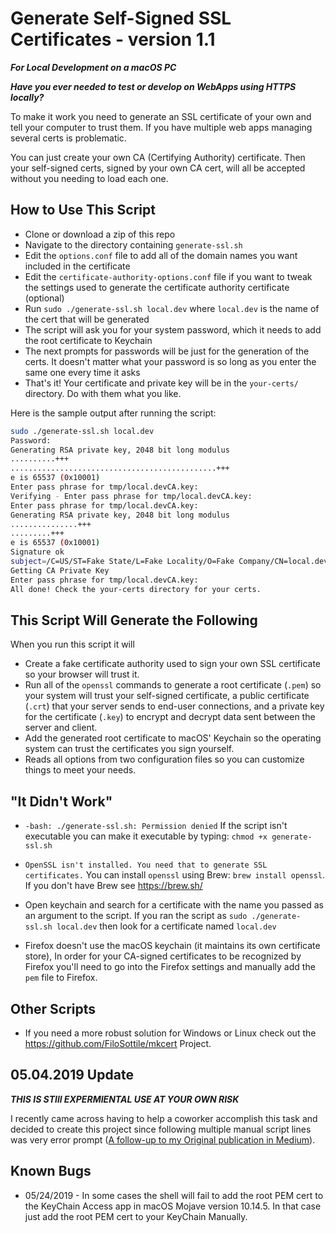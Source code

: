 # Generate Self-Signed SSL Certificates - version 1.1

***For Local Development on a macOS PC***

***Have you ever needed to test or develop on WebApps using HTTPS locally?***

To make it work you need to generate an SSL certificate of your own and tell your computer to trust them. If you have multiple web apps managing several certs is problematic.

You can just create your own CA (Certifying Authority) certificate. Then your self-signed certs, signed by your own CA cert, will all be accepted without you needing to load each one.

## How to Use This Script

- Clone or download a zip of this repo
- Navigate to the directory containing `generate-ssl.sh`
- Edit the `options.conf` file to add all of the domain names you want included in the certificate
- Edit the `certificate-authority-options.conf` file if you want to tweak the settings used to generate the certificate authority certificate (optional)
- Run `sudo ./generate-ssl.sh local.dev` where `local.dev` is the name of the cert that will be generated
- The script will ask you for your system password, which it needs to add the root certificate to Keychain
- The next prompts for passwords will be just for the generation of the certs. It doesn't matter what your password is so long as you enter the same one every time it asks
- That's it! Your certificate and private key will be in the `your-certs/` directory. Do with them what you like.

Here is the sample output after running the script:

 ```bash
sudo ./generate-ssl.sh local.dev
Password:
Generating RSA private key, 2048 bit long modulus
..........+++
..............................................+++
e is 65537 (0x10001)
Enter pass phrase for tmp/local.devCA.key:
Verifying - Enter pass phrase for tmp/local.devCA.key:
Enter pass phrase for tmp/local.devCA.key:
Generating RSA private key, 2048 bit long modulus
...............+++
.........+++
e is 65537 (0x10001)
Signature ok
subject=/C=US/ST=Fake State/L=Fake Locality/O=Fake Company/CN=local.dev
Getting CA Private Key
Enter pass phrase for tmp/local.devCA.key:
All done! Check the your-certs directory for your certs.
 ```

## This Script Will Generate the Following

When you run this script it will

- Create a fake certificate authority used to sign your own SSL certificate so your browser will trust it.
- Run all of the `openssl` commands to generate a root certificate (`.pem`) so your system will trust your self-signed certificate, a public certificate (`.crt`) that your server sends to end-user connections, and a private key for the certificate (`.key`) to encrypt and decrypt data sent between the server and client.
- Add the generated root certificate to macOS' Keychain so the operating system can trust the certificates you sign yourself.
- Reads all options from two configuration files so you can customize things to meet your needs.

## "It Didn't Work"

- `-bash: ./generate-ssl.sh: Permission denied` If the script isn't executable you can make it executable by typing: `chmod +x generate-ssl.sh`

- `OpenSSL isn't installed. You need that to generate SSL certificates.` You can install `openssl` using Brew: `brew install openssl`. If you don't have Brew see <https://brew.sh/>

- Open keychain and search for a certificate with the name you passed as an argument to the script. If you ran the script as `sudo ./generate-ssl.sh local.dev` then look for a certificate named `local.dev`

- Firefox doesn't use the macOS keychain (it maintains its own certificate store), In order for your CA-signed certificates to be recognized by Firefox you'll need to go into the Firefox settings and manually add the `pem` file to Firefox.

## Other Scripts

- If you need a more robust solution for Windows or Linux check out the <https://github.com/FiloSottile/mkcert> Project.

## 05.04.2019 Update

***THIS IS STIll EXPERMIENTAL USE AT YOUR OWN RISK***

I recently came across having to help a coworker accomplish this task and decided to create this project since following multiple manual script lines was very error prompt ([A follow-up to my Original publication in Medium](https://medium.com/@hugomejia74/how-to-create-your-own-ssl-certificate-authority-for-local-https-development-3b97573c7bb5)).

## Known Bugs

- 05/24/2019 - In some cases the shell will fail to add the root PEM cert to the KeyChain Access app in macOS Mojave version 10.14.5. In that case just add the root PEM cert to your KeyChain Manually.

